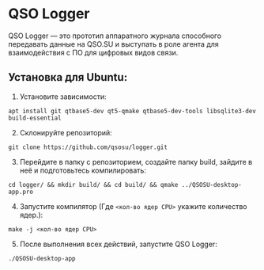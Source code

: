 # QSO Logger
QSO Logger — это прототип аппаратного журнала способного передавать данные на QSO.SU и выступать в роле агента для взаимодействия с ПО для цифровых видов связи.

## Установка для Ubuntu:

1) Установите зависимости:

```console
apt install git qtbase5-dev qt5-qmake qtbase5-dev-tools libsqlite3-dev build-essential
```

2) Склонируйте репозиторий:

```console
git clone https://github.com/qsosu/logger.git
```

3) Перейдите в папку с репозиторием, создайте папку build, зайдите в неё и подготовьтесь компилировать:

```console
cd logger/ && mkdir build/ && cd build/ && qmake ../QSOSU-desktop-app.pro
```

4) Запустите компилятор (Где `<кол-во ядер CPU>` укажите количество ядер.):

```console
make -j <кол-во ядер CPU>
```

5) После выполнения всех действий, запустите QSO Logger:

```console
./QSOSU-desktop-app
```
